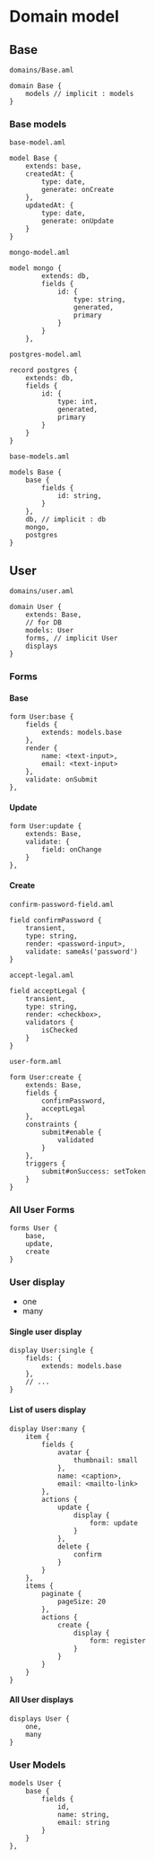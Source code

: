 # Domain model

## Base

`domains/Base.aml`

```
domain Base {
    models // implicit : models
}
```

### Base models

`base-model.aml`

```
model Base {
    extends: base,
    createdAt: {
        type: date,
        generate: onCreate
    },
    updatedAt: {
        type: date,
        generate: onUpdate
    }
}
```

`mongo-model.aml`

```
model mongo {
        extends: db,
        fields {
            id: {
                type: string,
                generated,
                primary
            }
        }
    },
```

`postgres-model.aml`

```
record postgres {
    extends: db,
    fields {
        id: {
            type: int,
            generated,
            primary
        }
    }
}
```

`base-models.aml`

```
models Base {
    base {
        fields {
            id: string,
        }
    },
    db, // implicit : db
    mongo,
    postgres
}
```

## User

`domains/user.aml`

```
domain User {
    extends: Base,
    // for DB
    models: User
    forms, // implicit User
    displays
}
```

### Forms

#### Base

```
form User:base {
    fields {
        extends: models.base
    },
    render {
        name: <text-input>,
        email: <text-input>
    },
    validate: onSubmit
},
```

#### Update

```
form User:update {
    extends: Base,
    validate: {
        field: onChange
    }
},
```

#### Create

`confirm-password-field.aml`

```
field confirmPassword {
    transient,
    type: string,
    render: <password-input>,
    validate: sameAs('password')
}
```

`accept-legal.aml`

```
field acceptLegal {
    transient,
    type: string,
    render: <checkbox>,
    validators {
        isChecked
    }
}
```

`user-form.aml`

```
form User:create {
    extends: Base,
    fields {
        confirmPassword,
        acceptLegal
    },
    constraints {
        submit#enable {
            validated
        }
    },
    triggers {
        submit#onSuccess: setToken
    }
}
```

### All User Forms

```
forms User {
    base,
    update,
    create
}
```

### User display

- one
- many

#### Single user display

```
display User:single {
    fields: {
        extends: models.base
    },
    // ...
}
```

#### List of users display

```
display User:many {
    item {
        fields {
            avatar {
                thumbnail: small
            },
            name: <caption>,
            email: <mailto-link>
        },
        actions {
            update {
                display {
                    form: update
                }
            },
            delete {
                confirm
            }
        }
    },
    items {
        paginate {
            pageSize: 20
        },
        actions {
            create {
                display {
                    form: register
                }
            }
        }
    }
}
```

#### All User displays

```
displays User {
    one,
    many
}
```

### User Models

```
models User {
    base {
        fields {
            id,
            name: string,
            email: string
        }
    }
},
```
